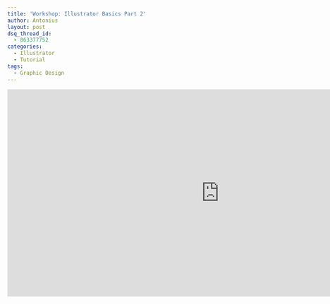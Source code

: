 ```yaml
---
title: 'Workshop: Illustrator Basics Part 2'
author: Antonius
layout: post
dsq_thread_id:
  - 863377752
categories:
  - Illustrator
  - Tutorial
tags:
  - Graphic Design
---
```

<p><iframe src="https://docs.google.com/presentation/embed?id=1kp47zS8v3_zure0vvKU-16hdVQgjUmW0LzjO3nBQEZ8&#038;start=false&#038;loop=false&#038;delayms=3000" frameborder="0" width="960" height="470" allowfullscreen="true" mozallowfullscreen="true" webkitallowfullscreen="true"></iframe></p>
